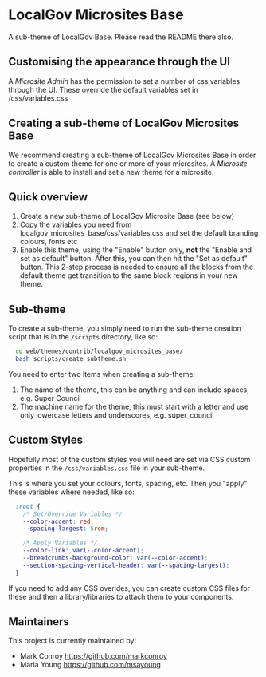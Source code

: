 # LocalGov Microsites Base

A  sub-theme of LocalGov Base. Please read the README there also. 

## Customising the appearance through the UI

A _Microsite Admin_ has the permission to set a number of css variables through the UI. These override the default variables set in /css/variables.css 

## Creating a sub-theme of LocalGov Microsites Base

We recommend creating a sub-theme of LocalGov Microsites Base in order to create a custom theme for one or more of your microsites. A _Microsite controller_ is able to install and set a new theme for a microsite. 


## Quick overview

1. Create a new sub-theme of LocalGov Microsite Base (see below)
4. Copy the variables you need from localgov_microsites_base/css/variables.css and set the default branding colours, fonts etc
5. Enable this theme, using the "Enable" button only, <strong>not</strong> the "Enable and set as default" button. After this, you can then hit the "Set as default" button. This 2-step process is needed to ensure all the blocks from the default theme get transition to the same block regions in your new theme.



## Sub-theme
To create a sub-theme, you simply need to run the sub-theme creation script that is in the `/scripts` directory, like so:

```bash
  cd web/themes/contrib/localgov_microsites_base/
  bash scripts/create_subtheme.sh
```

You need to enter two items when creating a sub-theme:
1. The name of the theme, this can be anything and can include spaces, e.g. Super Council
2. The machine name for the theme, this must start with a letter and use only lowercase letters and underscores, e.g. super_council

## Custom Styles
Hopefully most of the custom styles you will need are set via CSS custom properties in the `/css/variables.css` file in your sub-theme.

This is where you set your colours, fonts, spacing, etc. Then you "apply" these variables where needed, like so:

```css
  :root {
    /* Set/Override Variables */
    --color-accent: red;
    --spacing-largest: 5rem;

    /* Apply Variables */
    --color-link: var(--color-accent);
    --breadcrumbs-background-color: var(--color-accent);
    --section-spacing-vertical-header: var(--spacing-largest);
  }
```

If you need to add any CSS overides, you can create custom CSS files for these and then a library/libraries to attach them to your components.


## Maintainers

This project is currently maintained by: 

 - Mark Conroy https://github.com/markconroy
 - Maria Young https://github.com/msayoung
